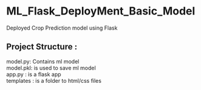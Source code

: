 # ML_Flask_DeployMent_Basic_Model
Deployed Crop Prediction model using Flask
## Project Structure :

model.py: Contains ml model<br>
model.pkl: is used to save ml model <br>
app.py : is a flask app <br>
templates : is a folder to html/css files <br>
  
